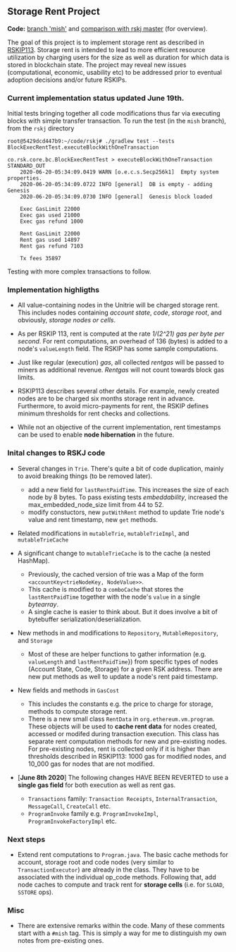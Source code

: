 ## Storage Rent Project

**Code:** [branch 'mish'](https://github.com/optimalbrew/rskj/tree/mish) and [comparison with rskj master](https://github.com/rsksmart/rskj/compare/master...optimalbrew:mish) (for overview).

The goal of this project is to implement storage rent as described in [RSKIP113](https://github.com/rsksmart/RSKIPs/blob/master/IPs/RSKIP113.md). Storage rent is intended to lead to more efficient resource utilization by charging users for the size as well as duration for which data is stored in blockchain state. The project may reveal new issues (computational, economic, usability etc) to be addressed prior to eventual adoption decisions and/or future RSKIPs.

### Current implementation status updated June 19th.
Initial tests bringing together all code modifications thus far via executing blocks with simple transfer transaction. To run the test (in the `mish` branch), from the `rskj` directory

```
root@5429dcd447b9:~/code/rskj# ./gradlew test --tests BlockExecRentTest.executeBlockWithOneTransaction

co.rsk.core.bc.BlockExecRentTest > executeBlockWithOneTransaction STANDARD_OUT
    2020-06-20-05:34:09.0419 WARN [o.e.c.s.Secp256k1]  Empty system properties.
    2020-06-20-05:34:09.0722 INFO [general]  DB is empty - adding Genesis
    2020-06-20-05:34:09.0730 INFO [general]  Genesis block loaded

    Exec GasLimit 22000
    Exec gas used 21000
    Exec gas refund 1000

    Rent GasLimit 22000
    Rent gas used 14897
    Rent gas refund 7103

    Tx fees 35897

```



Testing with more complex transactions to follow.



### Implementation highligths

- All value-containing nodes in the Unitrie will be charged storage rent. This includes nodes containing *account state*, *code*, *storage root*, and obviously, *storage nodes or cells*.

- As per RSKIP 113, rent is computed at the rate *1/(2^21) gas per byte per second*. For rent computations, an overhead of 136 (bytes) is added to a node's `valueLength` field.  The RSKIP has some sample computations.

- Just like regular (execution) *gas*, all collected *rentgas* will be passed to miners as additional revenue. *Rentgas* will not count towards block gas limits. 

- RSKIP113 describes several other details. For example, newly created nodes are to be charged six months storage rent in advance. Furthermore, to avoid micro-payments for rent, the RSKIP defines minimum thresholds for rent checks and collections.

- While not an objective of the current implementation, rent timestamps can be used to enable **node hibernation** in the future.

### Inital changes to RSKJ code
- Several changes in `Trie`. There's quite a bit of code duplication, mainly to avoid breaking things (to be removed later).
    - add a new field for `lastRentPaidTime`. This increases the size of each node by 8 bytes. To pass   existing tests *embeddability*, increased the max_embedded_node_size limit from 44 to 52. 
    - modify constuctors, new `putWithRent` method to update Trie node's value and rent timestamp, new `get` methods.
- Related modifications in `mutableTrie`, `mutableTrieImpl`, and `mutableTrieCache`
- A significant change to `mutableTrieCache` is to the cache (a nested HashMap). 
    - Previously, the cached version of trie was a Map of the form `<accountKey<trieNodeKey, NodeValue>>`.
    - This cache is modified to a `comboCache` that stores the `lastRentPaidTime` together with the node's `value` in a single *bytearray*. 
    - A single cache is easier to think about. But it does involve a bit of bytebuffer serialization/deserialization.

- New methods in and modifications to `Repository`, `MutableRepository`, and `Storage`
    - Most of these are helper functions to gather information (e.g. `valueLength` and `lastRentPaidTime`}) from specific types of nodes (Account State, Code, Storage) for a given RSK address. There are new put methods as well to update a node's rent paid timestamp.
- New fields and methods in `GasCost`
    - This includes the constants e.g. the price to charge for storage, methods to compute storage rent.
    - There is a new small class `RentData` in `org.ethereum.vm.program`. These objects will be used to **cache rent data** for nodes created, accessed or modifed during transaction execution. This class has separate rent computation methods for new and pre-existing nodes. For pre-existing nodes, rent is collected only if it is higher than thresholds described in RSKIP113: 1000 gas for modified nodes, and 10_000 gas for nodes that are not modified.
- [**June 8th 2020**] The following changes HAVE BEEN REVERTED to use a **single gas field** for both execution as well as rent gas.  
    - `Transactions` family: `Transaction Receipts`, `InternalTransaction`, `MessageCall`, `CreateCall` etc. 
    - `ProgramInvoke` family e.g. `ProgramInvokeImpl`, `ProgramInvokeFactoryImpl` etc.

### Next steps
- Extend rent computations to `Program.java`. The basic cache methods for account, storage root and code nodes (very similar to `TransactionExecutor`) are already in the class. They have to be associated with the individual op_code methods. Following that, add node caches to compute and track rent for **storage cells** (i.e. for `SLOAD`, `SSTORE` ops).

### Misc
- There are extensive remarks within the code. Many of these comments start with a `#mish` tag. This is simply a way for me to distinguish my own notes from pre-existing ones.